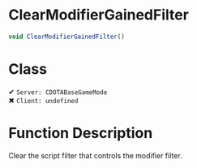 # ClearModifierGainedFilter
```js	
void ClearModifierGainedFilter()
```
# Class
✔ `Server: CDOTABaseGameMode`  
✖ `Client: undefined`  

# Function Description
Clear the script filter that controls the modifier filter.
